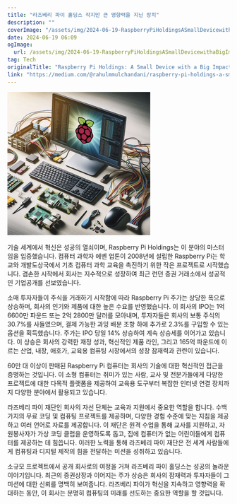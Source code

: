 ```yaml
---
title: "라즈베리 파이 홀딩스 작지만 큰 영향력을 지닌 장치"
description: ""
coverImage: "/assets/img/2024-06-19-RaspberryPiHoldingsASmallDevicewithaBigImpact_0.png"
date: 2024-06-19 06:09
ogImage: 
  url: /assets/img/2024-06-19-RaspberryPiHoldingsASmallDevicewithaBigImpact_0.png
tag: Tech
originalTitle: "Raspberry Pi Holdings: A Small Device with a Big Impact"
link: "https://medium.com/@rahulmmulchandani/raspberry-pi-holdings-a-small-device-with-a-big-impact-fa68f88fbcc3"
---
```




![Raspberry Pi](/assets/img/2024-06-19-RaspberryPiHoldingsASmallDevicewithaBigImpact_0.png)

기술 세계에서 혁신은 성공의 열쇠이며, Raspberry Pi Holdings는 이 분야의 마스터임을 입증했습니다. 컴퓨터 과학자 에벤 업톤이 2008년에 설립한 Raspberry Pi는 학교와 개발도상국에서 기초 컴퓨터 과학 교육을 촉진하기 위한 작은 프로젝트로 시작했습니다. 겸손한 시작에서 회사는 지수적으로 성장하여 최근 런던 증권 거래소에서 성공적인 기업공개를 선보였습니다.

소매 투자자들이 주식을 거래하기 시작함에 따라 Raspberry Pi 주가는 상당한 폭으로 상승하며, 회사의 인기와 제품에 대한 높은 수요를 반영했습니다. 이 회사의 IPO는 1억 6600만 파운드 또는 2억 2800만 달러를 모아내며, 투자자들은 회사의 보통 주식의 30.7%를 사들였으며, 결제 가능한 과잉 배분 조항 하에 추가로 2.3%를 구입할 수 있는 옵션을 획득했습니다. 주가는 IPO 당일 14% 상승하여 계속 상승세를 이어가고 있습니다. 이 상승은 회사의 강력한 재정 성과, 혁신적인 제품 라인, 그리고 165억 파운드에 이르는 산업, 내장, 애호가, 교육용 컴퓨팅 시장에서의 성장 잠재력과 관련이 있습니다.

60만 대 이상이 판매된 Raspberry Pi 컴퓨터는 회사의 기술에 대한 혁신적인 접근을 증명하는 것입니다. 이 소형 컴퓨터는 취미가 있는 사람, 교사 및 전문가들에게 다양한 프로젝트에 대한 다목적 플랫폼을 제공하여 교육용 도구부터 복잡한 인터넷 연결 장치까지 다양한 분야에서 활용되고 있습니다.


<div class="content-ad"></div>

라즈베리 파이 재단인 회사의 자선 단체는 교육과 지원에서 중요한 역할을 합니다. 수백 가지의 무료 코딩 및 컴퓨팅 프로젝트를 제공하며, 다양한 경험 수준에 맞는 지침을 제공하고 여러 언어로 자료를 제공합니다. 이 재단은 원격 수업을 통해 교사를 지원하고, 자원봉사자가 가상 코딩 클럽을 운영하도록 돕고, 집에 컴퓨터가 없는 어린이들에게 컴퓨터를 제공하는 데 힘씁니다. 이러한 노력을 통해 라즈베리 파이 재단은 전 세계 사람들에게 컴퓨팅과 디지털 제작의 힘을 전달하는 미션을 성취하고 있습니다.

소규모 프로젝트에서 공개 회사로의 여정을 거쳐 라즈베리 파이 홀딩스는 성공의 놀라운 이야기입니다. 최근의 증권상장과 이어지는 주가 상승은 회사의 잠재력과 투자자들이 그 미션에 대한 신뢰를 명백히 보여줍니다. 라즈베리 파이가 혁신을 지속하고 영향력을 확대하는 동안, 이 회사는 분명히 컴퓨팅의 미래를 선도하는 중요한 역할을 할 것입니다.